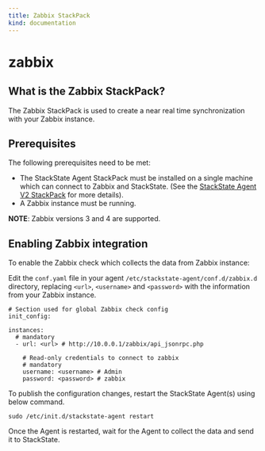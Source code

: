 ```yaml
---
title: Zabbix StackPack
kind: documentation
---
```


# zabbix

## What is the Zabbix StackPack?

The Zabbix StackPack is used to create a near real time synchronization with your Zabbix instance.

## Prerequisites

The following prerequisites need to be met:

* The StackState Agent StackPack must be installed on a single machine which can connect to Zabbix and StackState. \(See the [StackState Agent V2 StackPack](https://github.com/mpvvliet/stackstate-docs/tree/0f69067c340456b272cfe50e249f4f4ee680f8d9/integrations/agent/README.md) for more details\).
* A Zabbix instance must be running.

**NOTE**: Zabbix versions 3 and 4 are supported.

## Enabling Zabbix integration

To enable the Zabbix check which collects the data from Zabbix instance:

Edit the `conf.yaml` file in your agent `/etc/stackstate-agent/conf.d/zabbix.d` directory, replacing `<url>`, `<username>` and `<password>` with the information from your Zabbix instance.

```text
# Section used for global Zabbix check config
init_config:

instances:
  # mandatory
  - url: <url> # http://10.0.0.1/zabbix/api_jsonrpc.php

    # Read-only credentials to connect to zabbix
    # mandatory
    username: <username> # Admin
    password: <password> # zabbix
```

To publish the configuration changes, restart the StackState Agent\(s\) using below command.

```text
sudo /etc/init.d/stackstate-agent restart
```

Once the Agent is restarted, wait for the Agent to collect the data and send it to StackState.

